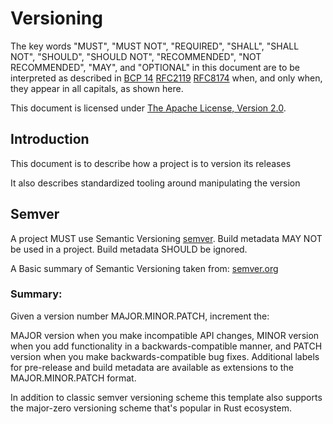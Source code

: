 # Versioning

The key words "MUST", "MUST NOT", "REQUIRED", "SHALL", "SHALL NOT", "SHOULD", "SHOULD NOT", "RECOMMENDED", "NOT RECOMMENDED", "MAY", and "OPTIONAL" in this document are to be interpreted as described in [BCP 14](https://tools.ietf.org/html/bcp14) [RFC2119](https://tools.ietf.org/html/rfc2119) [RFC8174](https://tools.ietf.org/html/rfc8174) when, and only when, they appear in all capitals, as shown here.

This document is licensed under [The Apache License, Version 2.0](https://www.apache.org/licenses/LICENSE-2.0.html).

## Introduction
This document is to describe how a project is to version its releases

It also describes standardized tooling around manipulating the version

## Semver
A project MUST use Semantic Versioning [semver](https://semver.org). Build metadata MAY NOT be used in a project. Build metadata SHOULD be ignored.

A Basic summary of Semantic Versioning taken from: [semver.org](https://semver.org)

### Summary:

Given a version number MAJOR.MINOR.PATCH, increment the:

MAJOR version when you make incompatible API changes,
MINOR version when you add functionality in a backwards-compatible manner, and
PATCH version when you make backwards-compatible bug fixes.
Additional labels for pre-release and build metadata are available as extensions to the MAJOR.MINOR.PATCH format.

In addition to classic semver versioning scheme this template also supports the major-zero versioning scheme that's popular in Rust ecosystem.
